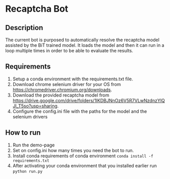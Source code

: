 # Recaptcha Bot

## Description 
The current bot is purposed to automatically resolve the recaptcha model assisted by the BiT trained model. It loads the model and then it can run in a loop multiple times in order to be able to evaluate the results.

## Requirements
1. Setup a conda environment with the requirements.txt file.
2. Download chrome selenium driver for your OS from https://chromedriver.chromium.org/downloads.
3. Download the provided recaptcha model from https://drive.google.com/drive/folders/1lKDBJNnOz6V5R7VLwNzdnzYlQJl_T5so?usp=sharing.
4. Configure the config.ini file with the paths for the model and the selenium drivers 


## How to run
1. Run the demo-page 
2. Set on config.ini how many times you need the bot to run.
3. Install conda requirements of conda environment ``conda install -f requirements.txt``
4. After activating your conda environment that you installed earlier run
``python run.py``
